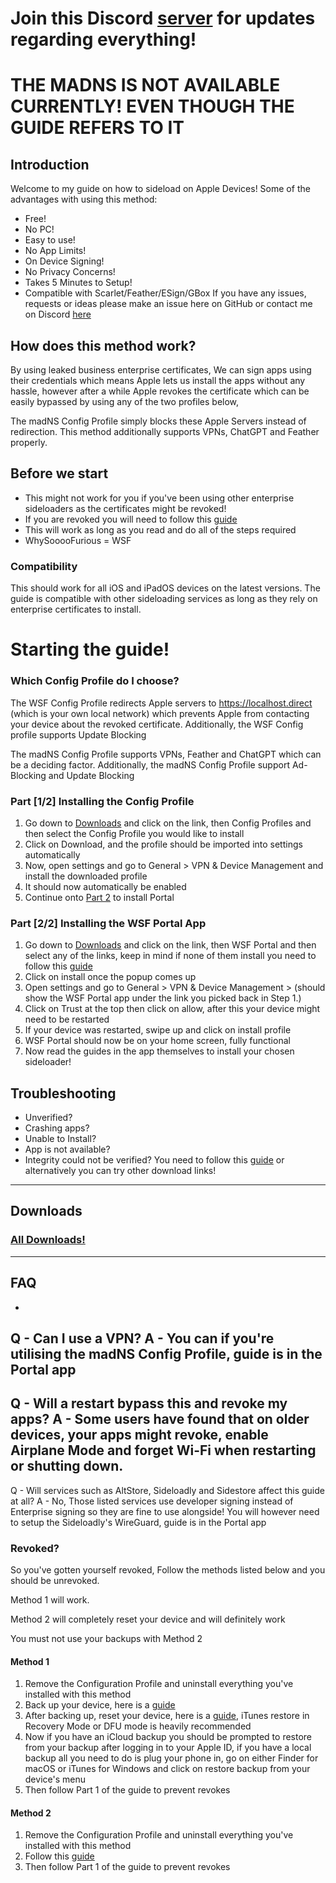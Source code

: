 # Join this Discord [server](https://discord.gg/rHMa3sMse7) for updates regarding everything!

# THE MADNS IS NOT AVAILABLE CURRENTLY! EVEN THOUGH THE GUIDE REFERS TO IT

## Introduction
Welcome to my guide on how to sideload on Apple Devices!
Some of the advantages with using this method:
- Free!
- No PC!
- Easy to use!
- No App Limits!
- On Device Signing!
- No Privacy Concerns!
- Takes 5 Minutes to Setup!
- Compatible with Scarlet/Feather/ESign/GBox
If you have any issues, requests or ideas please make an issue here on GitHub or contact me on Discord [here](https://discord.gg/rHMa3sMse7)

## How does this method work?
By using leaked business enterprise certificates, We can sign apps using their credentials which means Apple lets us install the apps without any hassle, however after a while Apple revokes the certificate which can be easily bypassed by using any of the two profiles below,

The madNS Config Profile simply blocks these Apple Servers instead of redirection. This method additionally supports VPNs, ChatGPT and Feather properly.

## Before we start
- This might not work for you if you've been using other enterprise sideloaders as the certificates might be revoked!
- If you are revoked you will need to follow this [guide](#revoked)
- This will work as long as you read and do all of the steps required
- WhySooooFurious = WSF

### Compatibility
This should work for all iOS and iPadOS devices on the latest versions.
The guide is compatible with other sideloading services as long as they rely on enterprise certificates to install.

# Starting the guide!

### Which Config Profile do I choose?
The WSF Config Profile redirects Apple servers to https://localhost.direct (which is your own local network) which prevents Apple from contacting your device about the revoked certificate.
Additionally, the WSF Config profile supports Update Blocking

The madNS Config Profile supports VPNs, Feather and ChatGPT which can be a deciding factor.
Additionally, the madNS Config Profile support Ad-Blocking and Update Blocking

### Part [1/2] Installing the Config Profile
1. Go down to [Downloads](#downloads) and click on the link, then Config Profiles and then select the Config Profile you would like to install
2. Click on Download, and the profile should be imported into settings automatically
3. Now, open settings and go to General > VPN & Device Management and install the downloaded profile
4. It should now automatically be enabled
5. Continue onto [Part 2](#part-22-installing-portal) to install Portal

### Part [2/2] Installing the WSF Portal App
1. Go down to [Downloads](#downloads) and click on the link, then WSF Portal and then select any of the links, keep in mind if none of them install you need to follow this [guide](#revoked)
3. Click on install once the popup comes up
4. Open settings and go to General > VPN & Device Management > (should show the WSF Portal app under the link you picked back in Step 1.)
5. Click on Trust at the top then click on allow, after this your device might need to be restarted
6. If your device was restarted, swipe up and click on install profile
7. WSF Portal should now be on your home screen, fully functional
8. Now read the guides in the app themselves to install your chosen sideloader!

## Troubleshooting
- Unverified?
- Crashing apps?
- Unable to Install?
- App is not available?
- Integrity could not be verified?
You need to follow this [guide](#revoked) or alternatively you can try other download links!
---
## Downloads
### [All Downloads!](https://whysoooofurious.netlify.app/downloads)
               
---
## FAQ
-
Q - Can I use a VPN?
A - You can if you're utilising the madNS Config Profile, guide is in the Portal app
-
Q - Will a restart bypass this and revoke my apps?
A - Some users have found that on older devices, your apps might revoke, enable Airplane Mode and forget Wi-Fi when restarting or shutting down.
-
Q - Will services such as AltStore, Sideloadly and Sidestore affect this guide at all?
A - No, Those listed services use developer signing instead of Enterprise signing so they are fine to use alongside! You will however need to setup the Sideloadly's WireGuard, guide is in the Portal app

### Revoked?
So you've gotten yourself revoked, Follow the methods listed below and you should be unrevoked.

Method 1 will work.

Method 2 will completely reset your device and will definitely work

You must not use your backups with Method 2


#### Method 1
1. Remove the Configuration Profile and uninstall everything you've installed with this method
2. Back up your device, here is a [guide](https://shorturl.at/fnR5J)
3. After backing up, reset your device, here is a [guide](https://shorturl.at/JKnhG), iTunes restore in Recovery Mode or DFU mode is heavily recommended
5. Now if you have an iCloud backup you should be prompted to restore from your backup after logging in to your Apple ID, if you have a local backup all you need to do is plug your phone in, go on either Finder for macOS or iTunes for Windows and click on restore backup from your device's menu
6. Then follow Part 1 of the guide to prevent revokes

#### Method 2
1. Remove the Configuration Profile and uninstall everything you've installed with this method
2. Follow this [guide](https://shorturl.at/JKnhG)
3. Then follow Part 1 of the guide to prevent revokes
